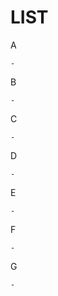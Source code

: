 LIST
====

A
```
- 
```

B
```
- 
```

C
```
- 
```

D
```
- 
```

E
```
- 
```

F
```
- 
```

G
```
- 
```
